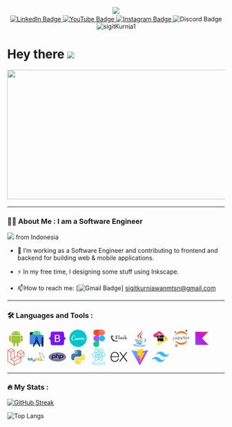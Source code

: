<div id="header" align="center">
  <img
    src="https://media.giphy.com/media/3kPDmoWdBpQPNhCnUG/giphy.gif"
    width="100" />
</div>

<div id="badges" align="center">
  <a
    href="https://linkedin.com/in/https://www.linkedin.com/in/sigit-kurniawan-a85108272/">
    <img
      src="https://img.shields.io/badge/LinkedIn-blue?style=for-the-badge&logo=linkedin&logoColor=white"
      alt="LinkedIn Badge" />
  </a>
  <a href="https://www.youtube.com/channel/UCzp77sGNJRDdX20Va5Li9qA">
    <img
      src="https://img.shields.io/badge/YouTube-red?style=for-the-badge&logo=youtube&logoColor=white"
      alt="YouTube Badge" />
  </a>
  <a href="https://www.instagram.com/sigit_kurniawan_9/">
    <img
      src="https://img.shields.io/badge/Instagram-pink?style=for-the-badge&logo=instagram&logoColor=white"
      alt="Instagram Badge" />
  </a>
  <a href=""></a>
  <img
    src="https://img.shields.io/badge/Discord-purple?style=for-the-badge&logo=discord&logoColor=white"
    alt="Discord Badge" />
</div>

<div id="badges" align="center">
  <img
    src="https://komarev.com/ghpvc/?username=sigitKurnia1"
    alt="sigitKurnia1" />
</div>

<h1>
  Hey there
  <img
    src="https://media.giphy.com/media/hvRJCLFzcasrR4ia7z/giphy.gif"
    width="30px" />
</h1>

<div align="center">
  <img
    src="https://media.giphy.com/media/L1R1tvI9svkIWwpVYr/giphy.gif"
    width="600"
    height="300" />
</div>

---

### :man_technologist: About Me : I am a Software Engineer

<img
  src="https://media.giphy.com/media/WUlplcMpOCEmTGBtBW/giphy.gif"
  width="30" />
from Indonesia

- :telescope: I’m working as a Software Engineer and contributing to frontend and backend for building web & mobile applications.

- :zap: In my free time, I designing some stuff using Inkscape.

- :mailbox:How to reach me: [![Gmail Badge](https://img.shields.io/badge/-Gmail-blue?style=flat&logo=Gmail&logoColor=white)] sigitkurniawanmtsn@gmail.com

---

### :hammer_and_wrench: Languages and Tools :

<div>
  <img src="https://github.com/devicons/devicon/blob/master/icons/android/android-original.svg" title="Android" alt="Android" width="40" height="40"/>&nbsp;
  <img src="https://github.com/devicons/devicon/blob/master/icons/androidstudio/androidstudio-original.svg" title="Android Studio" alt="Android Studio" width="40" height="40"/>&nbsp;
  <img src="https://github.com/devicons/devicon/blob/master/icons/bootstrap/bootstrap-original.svg" title="Bootstrap" alt="Bootstrap" width="40" height="40"/>&nbsp;
  <img src="https://github.com/devicons/devicon/blob/master/icons/canva/canva-original.svg" title="Canva" alt="Canva" width="40" height="40"/>&nbsp;
  <img src="https://github.com/devicons/devicon/blob/master/icons/figma/figma-original.svg" title="Figma" alt="Figma" width="40" height="40"/>&nbsp;
  <img src="https://github.com/devicons/devicon/blob/master/icons/flask/flask-original-wordmark.svg" title="Flask" alt="Flask" width="40" height="40"/>&nbsp;
  <img src="https://github.com/devicons/devicon/blob/master/icons/java/java-original.svg" title="Java" alt="Java" width="40" height="40"/>&nbsp;
  <img src="https://github.com/devicons/devicon/blob/master/icons/jetbrains/jetbrains-original.svg" title="Jetbrains" alt="Jetbrains" width="40" height="40"/>&nbsp;
  <img src="https://github.com/devicons/devicon/blob/master/icons/jupyter/jupyter-original-wordmark.svg" title="Jupyter" alt="Jupyter" width="40" height="40"/>&nbsp;
  <img src="https://github.com/devicons/devicon/blob/master/icons/kotlin/kotlin-original.svg" title="Kotlin" alt="Kotlin" width="40" height="40"/>&nbsp;
  <img src="https://github.com/devicons/devicon/blob/master/icons/laravel/laravel-original.svg" title="Laravel" alt="Laravel" width="40" height="40"/>&nbsp;
  <img src="https://github.com/devicons/devicon/blob/master/icons/mysql/mysql-original-wordmark.svg" title="MySQL" alt="MySQL" width="40" height="40"/>&nbsp;
  <img src="https://github.com/devicons/devicon/blob/master/icons/php/php-original.svg" title="PHP" alt="PHP" width="40" height="40"/>&nbsp;
  <img src="https://github.com/devicons/devicon/blob/master/icons/python/python-original.svg" title="Python" alt="Python" width="40" height="40"/>&nbsp;
  <img src="https://github.com/devicons/devicon/blob/master/icons/react/react-original-wordmark.svg" title="React" alt="React" width="40" height="40"/>&nbsp;
  <img src="https://github.com/devicons/devicon/blob/master/icons/express/express-original.svg" title="Express" alt="Express" width="40" height="40"/>&nbsp;
  <img src="https://github.com/devicons/devicon/blob/master/icons/vitejs/vitejs-original.svg" title="Vite" alt="Vite" width="40" height="40"/>&nbsp;
  <img src="https://github.com/devicons/devicon/blob/master/icons/tailwindcss/tailwindcss-original.svg" title="Tailwind" alt="Tailwind" width="40" height="40"/>&nbsp;
</div>

---

### :fire: My Stats :

<a href="https://git.io/streak-stats"><img src="http://github-readme-streak-stats.herokuapp.com?user=sigitKurnia1&theme=onedark" alt="GitHub Streak" /></a>

![Top Langs](https://github-readme-stats.vercel.app/api/top-langs/?username=sigitKurnia1&layout=compact)
